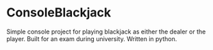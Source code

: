 # ConsoleBlackjack
Simple console project for playing blackjack as either the dealer or the player. Built for an exam during university. Written in python.
